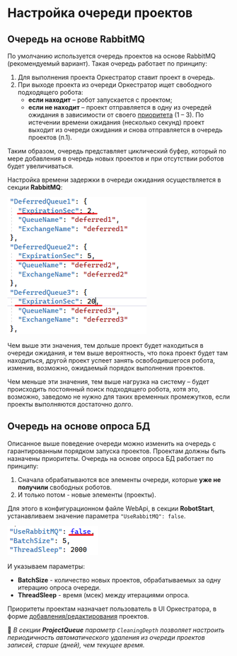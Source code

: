 # Настройка очереди проектов

## Очередь на основе RabbitMQ

По умолчанию используется очередь проектов на основе RabbitMQ (рекомендуемый вариант). Такая очередь работает по принципу:
1.	Для выполнения проекта Оркестратор ставит проект в очередь.
2.	При выходе проекта из очереди Оркестратор ищет свободного подходящего робота:
    * **если находит** – робот запускается с проектом;
    * **если не находит** – проект отправляется в одну из очередей ожидания в зависимости от своего [приоритета](https://docs.primo-rpa.ru/primo-rpa/orchestrator/basics/add-project) (1 – 3). По истечении времени ожидания (несколько секунд) проект выходит из очереди ожидания и снова отправляется в очередь проектов (п.1).

Таким образом, очередь представляет циклический буфер, который по мере добавления в очередь новых проектов и при отсутствии роботов будет увеличиваться.

Настройка времени задержки в очереди ожидания осуществляется в секции **RabbitMQ**:

![](../resources/fine-tuning/config-project-queue-1.png)  

Чем выше эти значения, тем дольше проект будет находиться в очереди ожидания, и тем выше вероятность, что пока проект будет там находиться, другой проект успеет занять освободившегося робота, изменив, возможно, ожидаемый порядок выполнения проектов.

Чем меньше эти значения, тем выше нагрузка на систему – будет происходить постоянный поиск подходящего робота, хотя это, возможно, заведомо не нужно для таких временных промежутков, если проекты выполняются достаточно долго.


## Очередь на основе опроса БД

Описанное выше поведение очереди можно изменить на очередь с гарантированным порядком запуска проектов. Проектам должны быть назначены приоритеты. Очередь на основе опроса БД работает по принципу:
1. Сначала обрабатываются все элементы очереди, которые **уже не получили** свободных роботов.
2. И только потом - новые элементы (проекты). 

Для этого в конфигурационном файле WebApi, в секции **RobotStart**, устанавливаем значение параметра  `"UseRabbitMQ": false`. 

![](../resources/fine-tuning/config-project-queue-2.png)       

И указываем параметры:
* **BatchSize** - количество новых проектов, обрабатываемых за одну итерацию опроса очереди.
* **ThreadSleep** - время (мсек) между итерациями опроса.

Приоритеты проектам назначает пользователь в UI Оркестратора, в форме [добавления/редактирования](https://docs.primo-rpa.ru/primo-rpa/orchestrator/basics/add-project) проектов. 

:small_orange_diamond: *В секции **ProjectQueue** параметр `CleaningDepth` позволяет настроить периодичность автоматического удаления из очереди проектов записей, старше (дней), чем текущее время.*
